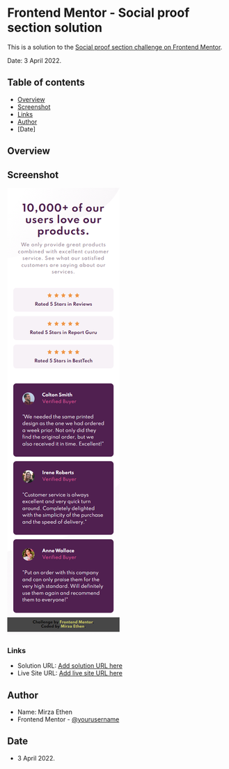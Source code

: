 # Frontend Mentor - Social proof section solution

This is a solution to the [Social proof section challenge on Frontend Mentor](https://www.frontendmentor.io/challenges/social-proof-section-6e0qTv_bA). 

Date: 3 April 2022.

## Table of contents

- [Overview](#overview)
- [Screenshot](#screenshot)
- [Links](#links)
- [Author](#author)
- [Date]

## Overview

## Screenshot

![](./screenshot.png)

### Links

- Solution URL: [Add solution URL here](https://your-solution-url.com)
- Live Site URL: [Add live site URL here](https://your-live-site-url.com)

## Author

- Name: Mirza Ethen
- Frontend Mentor - [@yourusername](https://www.frontendmentor.io/profile/yourusername)

## Date

- 3 April 2022.
